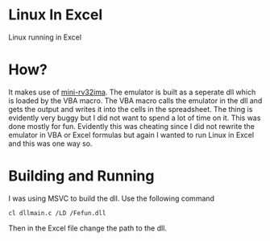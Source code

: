 # Linux In Excel
Linux running in Excel

# How?
It makes use of [mini-rv32ima](https://github.com/cnlohr/mini-rv32ima). 
The emulator is built as a seperate dll which is loaded by the VBA macro. The VBA macro calls the emulator in the dll and gets the output and writes it into the cells in the spreadsheet.
The thing is evidently very buggy but I did not want to spend a lot of time on it. This was done mostly for fun. Evidently this was cheating since I did not rewrite the emulator in VBA or Excel formulas but again I wanted to run Linux in Excel and this was one way so.

# Building and Running
I was using MSVC to build the dll.
Use the following command
```
cl dllmain.c /LD /Fefun.dll
```
Then in the Excel file change the path to the dll.
